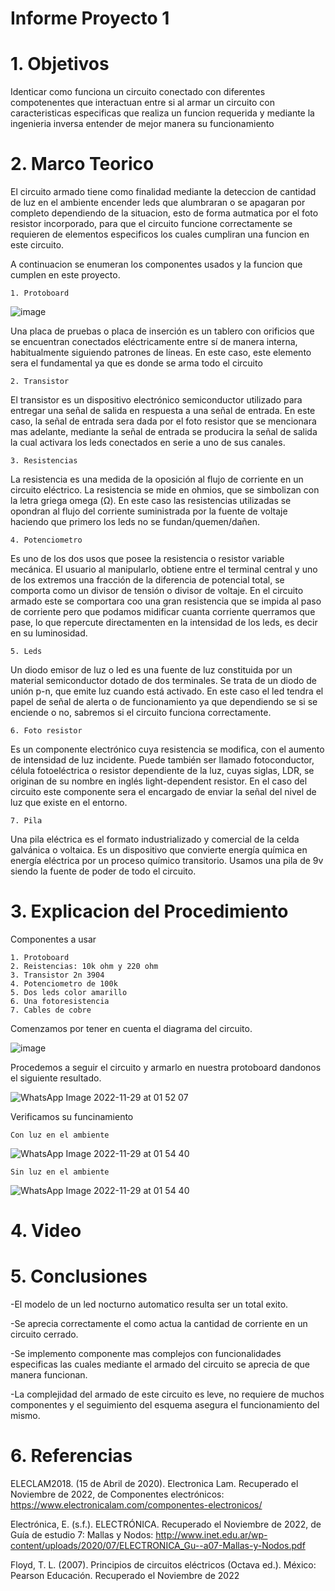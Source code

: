 # Informe Proyecto 1

# 1. Objetivos

Identicar como funciona un circuito conectado con diferentes compotenentes que interactuan entre si al armar un circuito con caracteristicas especificas que realiza un funcion requerida y mediante la ingenieria inversa entender de mejor manera su funcionamiento 

# 2. Marco Teorico

El circuito armado tiene como finalidad mediante la deteccion de cantidad de luz en el ambiente encender leds que alumbraran o se apagaran por completo dependiendo de la situacion, esto de forma autmatica por el foto resistor incorporado, para que el circuito funcione correctamente se requieren de elementos especificos los cuales cumpliran una funcion en este circuito.

A continuacion se enumeran los componentes usados y la funcion que cumplen en este proyecto.

    1. Protoboard
  
![image](https://user-images.githubusercontent.com/116781677/204545384-8e304983-0f61-4d97-8c83-fbed5f36dc7b.png)

Una placa de pruebas o placa de inserción es un tablero con orificios que se encuentran conectados eléctricamente entre sí de manera interna, habitualmente siguiendo patrones de líneas. En este caso, este elemento sera el fundamental ya que es donde se arma todo el circuito 
  
    2. Transistor
    
    
    
El transistor es un dispositivo electrónico semiconductor utilizado para entregar una señal de salida en respuesta a una señal de entrada.
En este caso, la señal de entrada sera dada por el foto resistor que se mencionara mas adelante, mediante la señal de entrada se producira la señal de salida la cual activara los leds conectados en serie a uno de sus canales.

    3. Resistencias
La resistencia es una medida de la oposición al flujo de corriente en un circuito eléctrico. La resistencia se mide en ohmios, que se simbolizan con la letra griega omega (Ω). En este caso las resistencias utilizadas se opondran al flujo del corriente suministrada por la fuente de voltaje haciendo que primero los leds no se fundan/quemen/dañen.
   
    4. Potenciometro
Es uno de los dos usos que posee la resistencia o resistor variable mecánica. El usuario al manipularlo, obtiene entre el terminal central y uno de los extremos una fracción de la diferencia de potencial total, se comporta como un divisor de tensión o divisor de voltaje. En el circuito armado este se comportara coo una gran resistencia que se impida al paso de corriente pero que podamos midificar cuanta corriente querramos que pase, lo que repercute directamenten en la intensidad de los leds, es decir en su luminosidad.
   
    5. Leds
Un diodo emisor de luz o led es una fuente de luz constituida por un material semiconductor dotado de dos terminales. Se trata de un diodo de unión p-n, que emite luz cuando está activado. En este caso el led tendra el papel de señal de alerta o de funcionamiento ya que dependiendo se si se enciende o no, sabremos si el circuito funciona correctamente.
   
    6. Foto resistor
    
Es un componente electrónico cuya resistencia se modifica, con el aumento de intensidad de luz incidente. Puede también ser llamado fotoconductor, célula fotoeléctrica o resistor dependiente de la luz, cuyas siglas, LDR, se originan de su nombre en inglés light-dependent resistor. En el caso del circuito este componente sera el encargado de enviar la señal del nivel de luz que existe en el entorno.
     
    7. Pila
Una pila eléctrica es el formato industrializado y comercial de la celda galvánica o voltaica. Es un dispositivo que convierte energía química en energía eléctrica por un proceso químico transitorio. Usamos una pila de 9v siendo la fuente de poder de todo el circuito.

# 3. Explicacion del Procedimiento

Componentes a usar

    1. Protoboard
    2. Reistencias: 10k ohm y 220 ohm
    3. Transistor 2n 3904
    4. Potenciometro de 100k
    5. Dos leds color amarillo
    6. Una fotoresistencia
    7. Cables de cobre

Comenzamos por tener en cuenta el diagrama del circuito.

![image](https://user-images.githubusercontent.com/116781677/204458896-773c51f7-cb8a-4e51-957a-16e9bce1b385.png)

Procedemos a seguir el circuito y armarlo en nuestra protoboard dandonos el siguiente resultado.

![WhatsApp Image 2022-11-29 at 01 52 07](https://user-images.githubusercontent.com/116781677/204459344-516a3d36-3805-49fa-8a4e-772fe5ad581b.jpg)

Verificamos su funcinamiento

    Con luz en el ambiente

![WhatsApp Image 2022-11-29 at 01 54 40](https://user-images.githubusercontent.com/116781677/204459792-29af2bc4-4ab7-4ecd-9aba-bf3182f21243.jpg)

    Sin luz en el ambiente
    
![WhatsApp Image 2022-11-29 at 01 54 40](https://user-images.githubusercontent.com/116781677/204459861-7bcb4a6d-a1b2-4617-bbad-7d179b63e5d9.jpg)

# 4. Video

# 5. Conclusiones

-El modelo de un led nocturno automatico resulta ser un total exito.

-Se aprecia correctamente el como actua la cantidad de corriente en un circuito cerrado.

-Se implemento componente mas complejos con funcionalidades especificas las cuales mediante el armado del circuito se aprecia de que manera funcionan.

-La complejidad del armado de este circuito es leve, no requiere de muchos componentes y el seguimiento del esquema asegura el funcionamiento del mismo.

# 6. Referencias

ELECLAM2018. (15 de Abril de 2020). Electronica Lam. Recuperado el Noviembre de 2022, de Componentes electrónicos: https://www.electronicalam.com/componentes-electronicos/

Electrónica, E. (s.f.). ELECTRÓNICA. Recuperado el Noviembre de 2022, de Guía de estudio 7: Mallas y Nodos: http://www.inet.edu.ar/wp-content/uploads/2020/07/ELECTRONICA_Gu--a07-Mallas-y-Nodos.pdf

Floyd, T. L. (2007). Principios de circuitos eléctricos (Octava ed.). México: Pearson Educación. Recuperado el Noviembre de 2022


